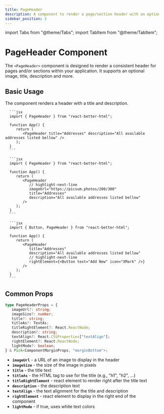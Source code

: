 ```yaml
---
title: PageHeader
description: A component to render a page/section header with an optional image, title, description and more.
sidebar_position: 2
---
```


import Tabs from "@theme/Tabs";
import TabItem from "@theme/TabItem";

# PageHeader Component

The `<PageHeader>` component is designed to render a consistent header for pages and/or sections within your application. It supports an optional image, title, description and more.

## Basic Usage

The component renders a header with a title and description.

<Tabs>
   <TabItem value="basic" label="Basic" default>

      ```jsx
      import { PageHeader } from "react-better-html";

      function App() {
         return (
            <PageHeader title="Addresses" description="All available addresses listed bellow" />
         );
      }
      ```

   </TabItem>

   <TabItem value="image" label="With Image">

      ```jsx
      import { PageHeader } from "react-better-html";

      function App() {
         return (
            <PageHeader
               // highlight-next-line
               imageUrl="https://picsum.photos/200/300"
               title="Addresses"
               description="All available addresses listed bellow"
            />
         );
      }
      ```

   </TabItem>

   <TabItem value="rightElement" label="With Actions">

      ```jsx
      import { Button, PageHeader } from "react-better-html";

      function App() {
         return (
            <PageHeader
               title="Addresses"
               description="All available addresses listed bellow"
               // highlight-next-line
               rightElement={<Button text="Add New" icon="XMark" />}
            />
         );
      }
      ```

   </TabItem>
</Tabs>

## Common Props

```typescript
type PageHeaderProps = {
   imageUrl?: string;
   imageSize?: number;
   title?: string;
   titleAs?: TextAs;
   titleRightElement?: React.ReactNode;
   description?: string;
   textAlign?: React.CSSProperties["textAlign"];
   rightElement?: React.ReactNode;
   lightMode?: boolean;
} & Pick<ComponentMarginProps, "marginBottom">;
```

-  **`imageUrl`** - a URL of an image to display in the header
-  **`imageSize`** - the size of the image in pixels
-  **`title`** - the title text
-  **`titleAs`** - the HTML tag to use for the title (e.g., "h1", "h2", ...)
-  **`titleRightElement`** - react element to render right after the title text
-  **`description`** - the description text
-  **`textAlign`** - the text alignment for the title and description
-  **`rightElement`** - react element to display in the right end of the component
-  **`lightMode`** - if true, uses white text colors
